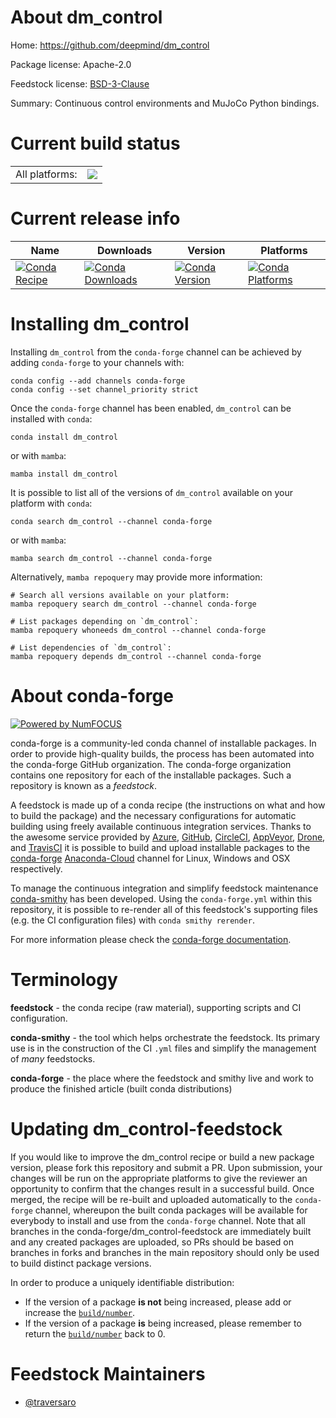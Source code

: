 About dm_control
================

Home: https://github.com/deepmind/dm_control

Package license: Apache-2.0

Feedstock license: [BSD-3-Clause](https://github.com/conda-forge/dm_control-feedstock/blob/main/LICENSE.txt)

Summary: Continuous control environments and MuJoCo Python bindings.

Current build status
====================


<table><tr><td>All platforms:</td>
    <td>
      <a href="https://dev.azure.com/conda-forge/feedstock-builds/_build/latest?definitionId=18528&branchName=main">
        <img src="https://dev.azure.com/conda-forge/feedstock-builds/_apis/build/status/dm_control-feedstock?branchName=main">
      </a>
    </td>
  </tr>
</table>

Current release info
====================

| Name | Downloads | Version | Platforms |
| --- | --- | --- | --- |
| [![Conda Recipe](https://img.shields.io/badge/recipe-dm_control-green.svg)](https://anaconda.org/conda-forge/dm_control) | [![Conda Downloads](https://img.shields.io/conda/dn/conda-forge/dm_control.svg)](https://anaconda.org/conda-forge/dm_control) | [![Conda Version](https://img.shields.io/conda/vn/conda-forge/dm_control.svg)](https://anaconda.org/conda-forge/dm_control) | [![Conda Platforms](https://img.shields.io/conda/pn/conda-forge/dm_control.svg)](https://anaconda.org/conda-forge/dm_control) |

Installing dm_control
=====================

Installing `dm_control` from the `conda-forge` channel can be achieved by adding `conda-forge` to your channels with:

```
conda config --add channels conda-forge
conda config --set channel_priority strict
```

Once the `conda-forge` channel has been enabled, `dm_control` can be installed with `conda`:

```
conda install dm_control
```

or with `mamba`:

```
mamba install dm_control
```

It is possible to list all of the versions of `dm_control` available on your platform with `conda`:

```
conda search dm_control --channel conda-forge
```

or with `mamba`:

```
mamba search dm_control --channel conda-forge
```

Alternatively, `mamba repoquery` may provide more information:

```
# Search all versions available on your platform:
mamba repoquery search dm_control --channel conda-forge

# List packages depending on `dm_control`:
mamba repoquery whoneeds dm_control --channel conda-forge

# List dependencies of `dm_control`:
mamba repoquery depends dm_control --channel conda-forge
```


About conda-forge
=================

[![Powered by
NumFOCUS](https://img.shields.io/badge/powered%20by-NumFOCUS-orange.svg?style=flat&colorA=E1523D&colorB=007D8A)](https://numfocus.org)

conda-forge is a community-led conda channel of installable packages.
In order to provide high-quality builds, the process has been automated into the
conda-forge GitHub organization. The conda-forge organization contains one repository
for each of the installable packages. Such a repository is known as a *feedstock*.

A feedstock is made up of a conda recipe (the instructions on what and how to build
the package) and the necessary configurations for automatic building using freely
available continuous integration services. Thanks to the awesome service provided by
[Azure](https://azure.microsoft.com/en-us/services/devops/), [GitHub](https://github.com/),
[CircleCI](https://circleci.com/), [AppVeyor](https://www.appveyor.com/),
[Drone](https://cloud.drone.io/welcome), and [TravisCI](https://travis-ci.com/)
it is possible to build and upload installable packages to the
[conda-forge](https://anaconda.org/conda-forge) [Anaconda-Cloud](https://anaconda.org/)
channel for Linux, Windows and OSX respectively.

To manage the continuous integration and simplify feedstock maintenance
[conda-smithy](https://github.com/conda-forge/conda-smithy) has been developed.
Using the ``conda-forge.yml`` within this repository, it is possible to re-render all of
this feedstock's supporting files (e.g. the CI configuration files) with ``conda smithy rerender``.

For more information please check the [conda-forge documentation](https://conda-forge.org/docs/).

Terminology
===========

**feedstock** - the conda recipe (raw material), supporting scripts and CI configuration.

**conda-smithy** - the tool which helps orchestrate the feedstock.
                   Its primary use is in the construction of the CI ``.yml`` files
                   and simplify the management of *many* feedstocks.

**conda-forge** - the place where the feedstock and smithy live and work to
                  produce the finished article (built conda distributions)


Updating dm_control-feedstock
=============================

If you would like to improve the dm_control recipe or build a new
package version, please fork this repository and submit a PR. Upon submission,
your changes will be run on the appropriate platforms to give the reviewer an
opportunity to confirm that the changes result in a successful build. Once
merged, the recipe will be re-built and uploaded automatically to the
`conda-forge` channel, whereupon the built conda packages will be available for
everybody to install and use from the `conda-forge` channel.
Note that all branches in the conda-forge/dm_control-feedstock are
immediately built and any created packages are uploaded, so PRs should be based
on branches in forks and branches in the main repository should only be used to
build distinct package versions.

In order to produce a uniquely identifiable distribution:
 * If the version of a package **is not** being increased, please add or increase
   the [``build/number``](https://docs.conda.io/projects/conda-build/en/latest/resources/define-metadata.html#build-number-and-string).
 * If the version of a package **is** being increased, please remember to return
   the [``build/number``](https://docs.conda.io/projects/conda-build/en/latest/resources/define-metadata.html#build-number-and-string)
   back to 0.

Feedstock Maintainers
=====================

* [@traversaro](https://github.com/traversaro/)

